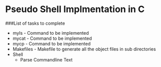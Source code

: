 # Pseudo Shell Implmentation in C


###List of tasks to complete
* myls - Command to be implemented
* mycat - Command to be implemented
* mycp - Command to be implemented
* Makefiles - Makefile to generate all the object files in sub directories
* Shell
    * Parse Commandline Text
